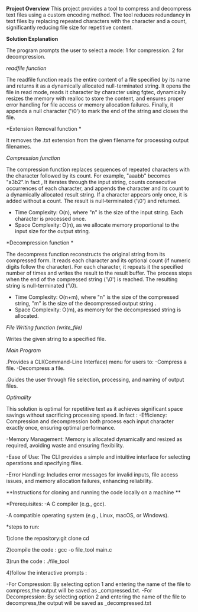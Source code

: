 **Project Overview**
This project provides a tool to compress and decompress text files using a custom encoding method. The tool reduces redundancy in text files by replacing repeated characters with the character and a count, significantly reducing file size for repetitive content.


**Solution Explanation**

The program prompts the user to select a mode:
1 for compression.
2 for decompression.


*readfile function*

The readfile function reads the entire content of a file specified by its name and returns it as a dynamically allocated null-terminated string. It opens the file in read mode, reads it character by character using fgtec, dynamically resizes the memory with realloc to store the content, and ensures proper error handling for file access or memory allocation failures. Finally, it appends a null character ('\0') to mark the end of the string and closes the file.

*Extension Removal function * 

 It removes the .txt extension from the given filename for processing output filenames.
 

*Compression function*

The compression function replaces sequences of repeated characters with the character followed by its count. For example, "aaabb" becomes "a3b2".In fact , It iterates through the input string, counts consecutive occurrences of each character, and appends the character and its count to a dynamically allocated result string. If a character appears only once, it is added without a count. The result is null-terminated ('\0') and returned.


- Time Complexity: O(n), where "n" is the size of the input string. Each character is processed once.
- Space Complexity: O(n), as we allocate memory proportional to the input size for the output string.

*Decompression function *

The decompress function reconstructs the original string from its compressed form. It reads each character and its optional count (if numeric digits follow the character). For each character, it repeats it the specified number of times and writes the result  to the result buffer. The process stops when the end of the compressed string ('\0') is reached. The resulting string is null-terminated ('\0).


- Time Complexity: O(n+m), where "n" is the size of the compressed string, "m" is the size of the decompressed output string .
- Space Complexity: O(m), as memory for the decompressed string is allocated.

*File Writing function (write_file)*

Writes the given string to a specified file.

*Main Program*

.Provides a CLI(Command-Line Interface) menu for users to:
  -Compress a file.
  -Decompress a file.

.Guides the user through file selection, processing, and naming of output files.

 
*Optimality*

This solution is optimal for repetitive text as it achieves significant space savings without sacrificing processing speed.
In fact :
-Efficiency:
Compression and decompression both process each input character exactly once, ensuring optimal performance.

-Memory Management:
Memory is allocated dynamically and resized as required, avoiding waste and ensuring flexibility.

-Ease of Use:
The CLI provides a simple and intuitive interface for selecting operations and specifying files.

-Error Handling:
Includes error messages for invalid inputs, file access issues, and memory allocation failures, enhancing reliability.


**Instructions for cloning and running the code locally on a machine **

  *Prerequisites:
   -A C compiler (e.g., gcc).
    
   -A compatible operating system (e.g., Linux, macOS, or Windows).
    
  *steps to run:
  
   1)clone the repository:git clone <repository-url>
                          cd <repository-name>
      
   2)compile the code :
       gcc -o file_tool main.c
         
   3)run the code :
       ./file_tool
         
   4)follow the interactive prompts :
    
   -For Compression: By selecting option 1 and entering the name of the file to compress,the output will be saved as                          <filename>_compressed.txt.
   -For Decompression: By selecting option 2 and entering the name of the file to decompress,the output will be saved as                      <filename>_decompressed.txt




